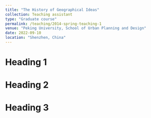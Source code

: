 ```yaml
---
title: "The History of Geographical Ideas"
collection: Teaching assistant
type: "Graduate course"
permalink: /teaching/2014-spring-teaching-1
venue: "Peking University, School of Urban Planning and Design"
date: 2022-09-10
location: "Shenzhen, China"
---
```


Heading 1
======

Heading 2
======

Heading 3
======
